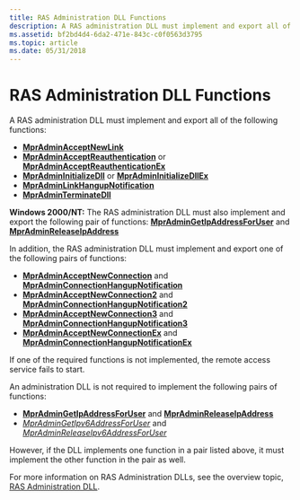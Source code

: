 ```yaml
---
title: RAS Administration DLL Functions
description: A RAS administration DLL must implement and export all of the following functions
ms.assetid: bf2bd4d4-6da2-471e-843c-c0f0563d3795
ms.topic: article
ms.date: 05/31/2018
---
```


# RAS Administration DLL Functions

A RAS administration DLL must implement and export all of the following functions:

-   [**MprAdminAcceptNewLink**](/windows/desktop/api/Mprapi/nf-mprapi-mpradminacceptnewlink)
-   [**MprAdminAcceptReauthentication**](/windows/desktop/api/Mprapi/nf-mprapi-mpradminacceptreauthentication) or [**MprAdminAcceptReauthenticationEx**](/windows/desktop/api/Mprapi/nf-mprapi-mpradminacceptreauthenticationex)
-   [**MprAdminInitializeDll**](/windows/desktop/api/Mprapi/nf-mprapi-mpradmininitializedll) or [**MprAdminInitializeDllEx**](https://msdn.microsoft.com/en-us/library/Dd408067(v=VS.85).aspx)
-   [**MprAdminLinkHangupNotification**](/windows/desktop/api/Mprapi/nf-mprapi-mpradminlinkhangupnotification)
-   [**MprAdminTerminateDll**](/windows/desktop/api/Mprapi/nf-mprapi-mpradminterminatedll)

**Windows 2000/NT:** The RAS administration DLL must also implement and export the following pair of functions: [**MprAdminGetIpAddressForUser**](/windows/desktop/api/Mprapi/nf-mprapi-mpradmingetipaddressforuser) and [**MprAdminReleaseIpAddress**](/windows/desktop/api/Mprapi/nf-mprapi-mpradminreleaseipaddress)

In addition, the RAS administration DLL must implement and export one of the following pairs of functions:

-   [**MprAdminAcceptNewConnection**](/windows/desktop/api/Mprapi/nf-mprapi-mpradminacceptnewconnection) and [**MprAdminConnectionHangupNotification**](/windows/desktop/api/Mprapi/nf-mprapi-mpradminconnectionhangupnotification)
-   [**MprAdminAcceptNewConnection2**](/windows/desktop/api/Mprapi/nf-mprapi-mpradminacceptnewconnection2) and [**MprAdminConnectionHangupNotification2**](/windows/desktop/api/Mprapi/nf-mprapi-mpradminconnectionhangupnotification2)
-   [**MprAdminAcceptNewConnection3**](/windows/desktop/api/Mprapi/nf-mprapi-mpradminacceptnewconnection3) and [**MprAdminConnectionHangupNotification3**](/windows/desktop/api/Mprapi/nf-mprapi-mpradminconnectionhangupnotification3)
-   [**MprAdminAcceptNewConnectionEx**](/windows/desktop/api/Mprapi/nf-mprapi-mpradminacceptnewconnectionex) and [**MprAdminConnectionHangupNotificationEx**](https://docs.microsoft.com/windows/desktop/api/mprapi/nf-mprapi-mpradminconnectionhangupnotificationex)

If one of the required functions is not implemented, the remote access service fails to start.

An administration DLL is not required to implement the following pairs of functions:

-   [**MprAdminGetIpAddressForUser**](/windows/desktop/api/Mprapi/nf-mprapi-mpradmingetipaddressforuser) and [**MprAdminReleaseIpAddress**](/windows/desktop/api/Mprapi/nf-mprapi-mpradminreleaseipaddress)
-   [*MprAdminGetIpv6AddressForUser*](/windows/desktop/api/Mprapi/nf-mprapi-mpradmingetipv6addressforuser) and [*MprAdminReleaseIpv6AddressForUser*](/windows/desktop/api/Mprapi/nf-mprapi-mpradminreleaseipv6addressforuser)

However, if the DLL implements one function in a pair listed above, it must implement the other function in the pair as well.

For more information on RAS Administration DLLs, see the overview topic, [RAS Administration DLL](ras-administration-dll.md).

 

 





